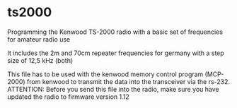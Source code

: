 # ts2000
Programming the Kenwood TS-2000 radio with a basic set of frequencies for amateur radio use

It includes the 2m and 70cm repeater frequencies for germany with a step size of 12,5 kHz (both)

This file has to be used with the kenwood memory control program (MCP-2000) from kenwood to transmit the data into the transceiver via the rs-232.
ATTENTION: Before you send this file into the radio, make sure you have updated the radio to firmware version 1.12
